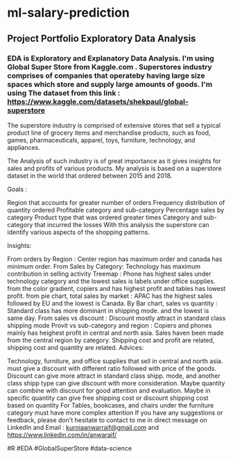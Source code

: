 # ml-salary-prediction
## Project Portfolio Exploratory Data Analysis

### EDA is Exploratory and Explanatory Data Analysis. I'm using Global Super Store from Kaggle.com . Superstores industry comprises of companies that operateby having large size spaces which store and supply large amounts of goods. I'm using The dataset from this link : https://www.kaggle.com/datasets/shekpaul/global-superstore

The superstore industry is comprised of extensive stores that sell a typical product line of grocery items and merchandise products, such as food, games, pharmaceuticals, apparel, toys, furniture, technology, and appliances.

The Analysis of such industry is of great importance as it gives insights for sales and profits of various products. My analysis is based on a superstore dataset in the world that ordered between 2015 and 2018.

Goals :

Region that accounts for greater number of orders
Frequency distribution of quantity ordered
Profitable category and sub-category
Percentage sales by category
Product type that was ordered greater times
Category and sub-category that incurred the losses
With this analysis the superstore can identify various aspects of the shopping patterns.

Insights:

From orders by Region : Center region has maximum order and canada has minimum order.
From Sales by Category: Technology has maximum contribution in selling activity
Treemap : Phone has highest sales under technology category and the lowest sales is labels under office supplies. from the color gradient, copiers and has highest profit and tables has lowest profit.
from pie chart, total sales by market : APAC has the highest sales followed by EU and the lowest is Canada.
By Bar chart, sales vs quantity : Standard class has more dominant in shipping mode. and the lowest is same day.
From sales vs discount : Discount mostly attract in standard class shipping mode
Provit vs sub-category and region : Copiers and phones mainly has heighest profit in central and north asia. Sales haven been made from the central region by category.
Shipping cost and profit are related, shipping cost and quantity are related.
Advices:

Technology, furniture, and office supplies that sell in central and north asia. must give a discount with different ratio followed with price of the goods.
Discount can give more attract in standard class shipp. mode, and another class shipp type can give discount with more consideration. Maybe quantity can combine with discount for good attention and evaluation.
Maybe in specific quantity can give free shipping cost or discount shipping cost based on quantity
For Tables, bookcases, and chairs under the furniture category must have more complex attention
If you have any suggestions or feedback, please don't hesitate to contact to me in direct message on LinkedIn and Email : kurniaanwarraif@gmail.com and https://www.linkedin.com/in/anwaraif/

#R #EDA #GlobalSuperStore #data-science
